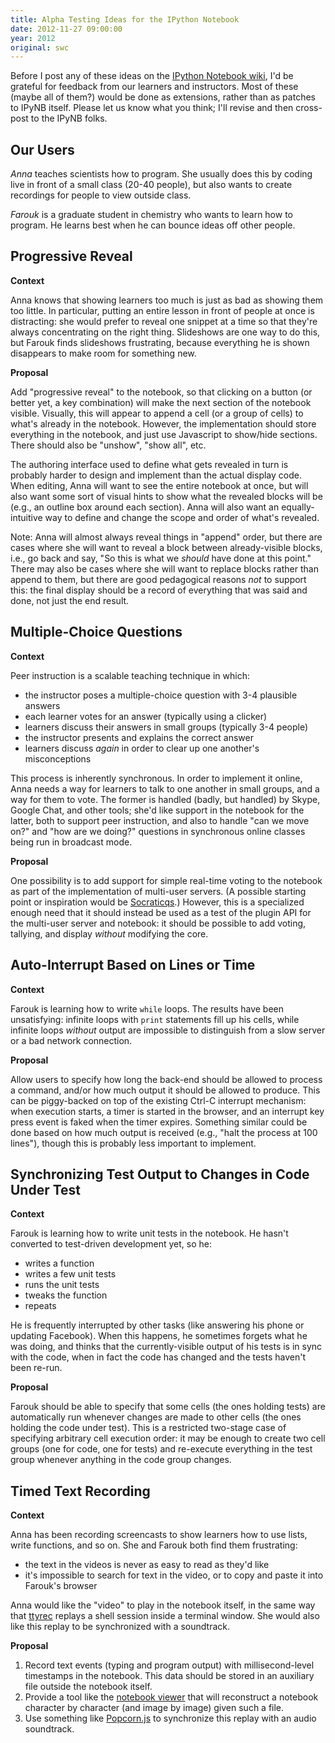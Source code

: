 ```yaml
---
title: Alpha Testing Ideas for the IPython Notebook
date: 2012-11-27 09:00:00
year: 2012
original: swc
---
```

<p>Before I post any of these ideas on the <a href="http://wiki.ipython.org/Main_Page">IPython Notebook wiki</a>, I'd be grateful for feedback from our learners and instructors. Most of these (maybe all of them?) would be done as extensions, rather than as patches to IPyNB itself. Please let us know what you think; I'll revise and then cross-post to the IPyNB folks.</p>
<h2>Our Users</h2>
<p><em>Anna</em> teaches scientists how to program. She usually does this by coding live in front of a small class (20-40 people), but also wants to create recordings for people to view outside class.</p>
<p><em>Farouk</em> is a graduate student in chemistry who wants to learn how to program. He learns best when he can bounce ideas off other people.</p>
<h2>Progressive Reveal</h2>
<p><strong>Context</strong></p>
<p>Anna knows that showing learners too much is just as bad as showing them too little. In particular, putting an entire lesson in front of people at once is distracting: she would prefer to reveal one snippet at a time so that they're always concentrating on the right thing. Slideshows are one way to do this, but Farouk finds slideshows frustrating, because everything he is shown disappears to make room for something new.</p>
<p><strong>Proposal</strong></p>
<p>Add "progressive reveal" to the notebook, so that clicking on a button (or better yet, a key combination) will make the next section of the notebook visible. Visually, this will appear to append a cell (or a group of cells) to what's already in the notebook. However, the implementation should store everything in the notebook, and just use Javascript to show/hide sections. There should also be "unshow", "show all", etc.</p>
<p>The authoring interface used to define what gets revealed in turn is probably harder to design and implement than the actual display code. When editing, Anna will want to see the entire notebook at once, but will also want some sort of visual hints to show what the revealed blocks will be (e.g., an outline box around each section). Anna will also want an equally-intuitive way to define and change the scope and order of what's revealed.</p>
<p>Note: Anna will almost always reveal things in "append" order, but there are cases where she will want to reveal a block between already-visible blocks, i.e., go back and say, "So this is what we <em>should</em> have done at this point." There may also be cases where she will want to replace blocks rather than append to them, but there are good pedagogical reasons <em>not</em> to support this: the final display should be a record of everything that was said and done, not just the end result.</p>
<h2>Multiple-Choice Questions</h2>
<p><strong>Context</strong></p>
<p>Peer instruction is a scalable teaching technique in which:</p>
<ul>
<li>the instructor poses a multiple-choice question with 3-4 plausible answers</li>
<li>each learner votes for an answer (typically using a clicker)</li>
<li>learners discuss their answers in small groups (typically 3-4 people)</li>
<li>the instructor presents and explains the correct answer</li>
<li>learners discuss <em>again</em> in order to clear up one another's misconceptions</li>
</ul>
<p>This process is inherently synchronous. In order to implement it online, Anna needs a way for learners to talk to one another in small groups, and a way for them to vote. The former is handled (badly, but handled) by Skype, Google Chat, and other tools; she'd like support in the notebook for the latter, both to support peer instruction, and also to handle "can we move on?" and "how are we doing?" questions in synchronous online classes being run in broadcast mode.</p>
<p><strong>Proposal</strong></p>
<p>One possibility is to add support for simple real-time voting to the notebook as part of the implementation of multi-user servers. (A possible starting point or inspiration would be <a href="https://github.com/cjlee112/socraticqs">Socraticqs</a>.) However, this is a specialized enough need that it should instead be used as a test of the plugin API for the multi-user server and notebook: it should be possible to add voting, tallying, and display <em>without</em> modifying the core.</p>
<h2>Auto-Interrupt Based on Lines or Time</h2>
<p><strong>Context</strong></p>
<p>Farouk is learning how to write <code>while</code> loops. The results have been unsatisfying: infinite loops with <code>print</code> statements fill up his cells, while infinite loops <em>without</em> output are impossible to distinguish from a slow server or a bad network connection.</p>
<p><strong>Proposal</strong></p>
<p>Allow users to specify how long the back-end should be allowed to process a command, and/or how much output it should be allowed to produce. This can be piggy-backed on top of the existing Ctrl-C interrupt mechanism: when execution starts, a timer is started in the browser, and an interrupt key press event is faked when the timer expires. Something similar could be done based on how much output is received (e.g., "halt the process at 100 lines"), though this is probably less important to implement.</p>
<h2>Synchronizing Test Output to Changes in Code Under Test</h2>
<p><strong>Context</strong></p>
<p>Farouk is learning how to write unit tests in the notebook. He hasn't converted to test-driven development yet, so he:</p>
<ul>
<li>writes a function</li>
<li>writes a few unit tests</li>
<li>runs the unit tests</li>
<li>tweaks the function</li>
<li>repeats</li>
</ul>
<p>He is frequently interrupted by other tasks (like answering his phone or updating Facebook). When this happens, he sometimes forgets what he was doing, and thinks that the currently-visible output of his tests is in sync with the code, when in fact the code has changed and the tests haven't been re-run.</p>
<p><strong>Proposal</strong></p>
<p>Farouk should be able to specify that some cells (the ones holding tests) are automatically run whenever changes are made to other cells (the ones holding the code under test). This is a restricted two-stage case of specifying arbitrary cell execution order: it may be enough to create two cell groups (one for code, one for tests) and re-execute everything in the test group whenever anything in the code group changes.</p>
<h2>Timed Text Recording</h2>
<p><strong>Context</strong></p>
<p>Anna has been recording screencasts to show learners how to use lists, write functions, and so on. She and Farouk both find them frustrating:</p>
<ul>
<li>the text in the videos is never as easy to read as they'd like</li>
<li>it's impossible to search for text in the video, or to copy and paste it into Farouk's browser</li>
</ul>
<p>Anna would like the "video" to play in the notebook itself, in the same way that <a href="http://en.wikipedia.org/wiki/Ttyrec">ttyrec</a> replays a shell session inside a terminal window. She would also like this replay to be synchronized with a soundtrack.</p>
<p><strong>Proposal</strong></p>
<ol>
<li>Record text events (typing and program output) with millisecond-level timestamps in the notebook. This data should be stored in an auxiliary file outside the notebook itself.</li>
<li>Provide a tool like the <a href="http://nbviewer.ipython.org/">notebook viewer</a> that will reconstruct a notebook character by character (and image by image) given such a file.</li>
<li>Use something like <a href="http://popcornjs.org/">Popcorn.js</a> to synchronize this replay with an audio soundtrack.</li>
</ol>
